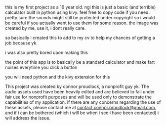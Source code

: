 this is my first project as a 16 year old. ngl this is just a basic (and terrible) calculator built in python using kivy. feel free to copy code if you need. pretty sure the sounds might still be protected under copyright so i would be careful if you actually want to use them for some reason. the image was created by me, use it, i dont really care.



so basically i created this to add to my cv to help my chances of getting a job because yk.

i was also pretty bored upon making this

the point of this app is to basically be a standard calculator and make fart noises everytime you click a button

you will need python and the kivy extension for this




This project was created by connor proudlock, a nonprofit guy yk. The audio assets used have been heavily edited
and are believed to fall under fair use for nonprofit purposes and will be used only to demonstrate the capabilities
of my application. If there are any concerns regarding the use of these assets, please contact me at
contact.connor.proudlock@gmail.com, and if i can be bothered (which i will be when i see
i have been contacted) i will address the issue.
